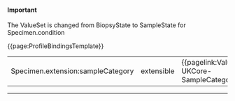 <div id="newAsset" markdown="span" class="alert alert-success" role="alert"><h4><i class="fa fa-star"></i> Important</h4>

The ValueSet is changed from BiopsyState to SampleState for Specimen.condition

</div>

{{page:ProfileBindingsTemplate}}

<table id="addToBindings">
<tr>
<td>Specimen.extension:sampleCategory</td>
<td>extensible</td>
<td>{{pagelink:ValueSet-UKCore-SampleCategory}}</td>
</tr>
</table>

---